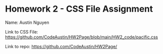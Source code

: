 # Homework 2 - CSS File Assignment
Name: Austin Nguyen

Link to CSS File: https://github.com/CodeAustin/HW2Page/blob/main/HW2_code/pacific.css

Link to repo: https://github.com/CodeAustin/HW2Page/
